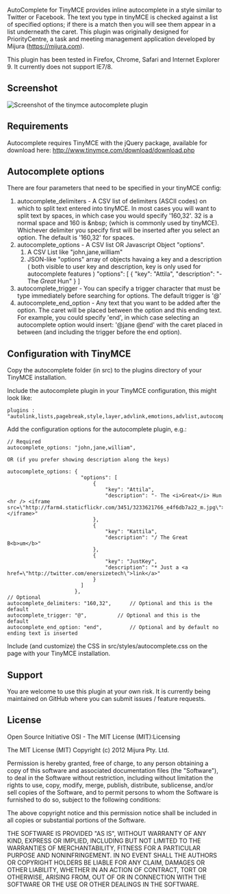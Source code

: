 AutoComplete for TinyMCE provides inline autocomplete in a style similar to Twitter or Facebook.  The text you type in tinyMCE is checked against a list of specified options; if there is a match then you will see them appear in a list underneath the caret. This plugin was originally designed for PriorityCentre, a task and meeting management application developed by Mijura (https://mijura.com).  

This plugin has been tested in Firefox, Chrome, Safari and Internet Explorer 9. It currently does not support IE7/8. 

## Screenshot

![Screenshot of the tinymce autocomplete plugin](http://i.imgur.com/riKIZ.png)

## Requirements
Autocomplete requires TinyMCE with the jQuery package, available for download here: http://www.tinymce.com/download/download.php

## Autocomplete options
There are four parameters that need to be specified in your tinyMCE config:

1. autocomplete_delimiters - A CSV list of delimiters (ASCII codes) on which to split text entered into tinyMCE. In most cases you will want to split text by spaces, in which case you would specify '160,32'. 32 is a normal space and 160 is &amp;nbsp; (which is commonly used by tinyMCE). Whichever delimiter you specify first will be inserted after you select an option.  The default is '160,32' for spaces. 
2. autocomplete_options - A CSV list OR Javascript Object "options". 
   1. A CSV List like "john,jane,william"
   2. JSON-like "options" array of objects havaing a key and a description ( both visible to user key and description, key is only used for autocomplete features ) 
      "options": [
                  {
                        "key": "Attila",
                        "description": "- The <i>Great</i> Hun"
                  }
               ]
3. autocomplete_trigger -  You can specify a trigger character that must be type immediately before searching for options.  The default trigger is '@' 
4. autocomplete_end_option - Any text that you want to be added after the option.  The caret will be placed between the option and this ending text.  For example, you could specify 'end', in which case selecting an autocomplete option would insert: '@jane  @end' with the caret placed in between (and including the trigger before the end option).

## Configuration with TinyMCE

Copy the autocomplete folder (in src) to the plugins directory of your TinyMCE installation.  

Include the autocomplete plugin in your TinyMCE configuration, this might look like:

```
plugins : "autolink,lists,pagebreak,style,layer,advlink,emotions,advlist,autocomplete",
```

 Add the configuration options for the autocomplete plugin, e.g.:

```
// Required
autocomplete_options: "john,jane,william", 

OR (if you prefer showing description along the keys)

autocomplete_options: {
						"options": [
							{
								"key": "Attila",
								"description": "- The <i>Great</i> Hun <hr /> <iframe src=\"http://farm4.staticflickr.com/3451/3233621766_e4f6db7a22_m.jpg\"></iframe>"
							},
							{
								"key": "Kattila",
								"description": "/ The Great B<b>um</b>"
							},
							{
								"key": "JustKey",
								"description": "* Just a <a href=\"http://twitter.com/enersizetech\">link</a>"
							}
						]
 					  },
// Optional
autocomplete_delimiters: "160,32",		// Optional and this is the default 
autocomplete_trigger: "@",			// Optional and this is the default
autocomplete_end_option: "end",			// Optional and by default no ending text is inserted
```

Include (and customize) the CSS in src/styles/autocomplete.css on the page with your TinyMCE installation. 

## Support 
You are welcome to use this plugin at your own risk.  It is currently being maintained on GitHub where you can submit issues / feature requests. 

## License
Open Source Initiative OSI - The MIT License (MIT):Licensing

The MIT License (MIT)
Copyright (c) 2012 Mijura Pty. Ltd.

Permission is hereby granted, free of charge, to any person obtaining a copy of this software and associated documentation files (the "Software"), to deal in the Software without restriction, including without limitation the rights to use, copy, modify, merge, publish, distribute, sublicense, and/or sell copies of the Software, and to permit persons to whom the Software is furnished to do so, subject to the following conditions:

The above copyright notice and this permission notice shall be included in all copies or substantial portions of the Software.

THE SOFTWARE IS PROVIDED "AS IS", WITHOUT WARRANTY OF ANY KIND, EXPRESS OR IMPLIED, INCLUDING BUT NOT LIMITED TO THE WARRANTIES OF MERCHANTABILITY, FITNESS FOR A PARTICULAR PURPOSE AND NONINFRINGEMENT. IN NO EVENT SHALL THE AUTHORS OR COPYRIGHT HOLDERS BE LIABLE FOR ANY CLAIM, DAMAGES OR OTHER LIABILITY, WHETHER IN AN ACTION OF CONTRACT, TORT OR OTHERWISE, ARISING FROM, OUT OF OR IN CONNECTION WITH THE SOFTWARE OR THE USE OR OTHER DEALINGS IN THE SOFTWARE.
